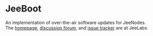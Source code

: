 # JeeBoot

An implementation of over-the-air software updates for JeeNodes.  
The [homepage][H], [discussion forum][F], and [issue tracker][I] are at JeeLabs.

[H]: http://redmine.jeelabs.org/projects/jeeboot/wiki
[F]: http://jeelabs.net/projects/cafe/boards/9
[I]: http://jeelabs.net/projects/development/issues
